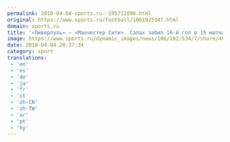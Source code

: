 ```yaml
---
permalink: 2018-04-04-sports.ru--195712890.html
original: https://www.sports.ru/football/1061925347.html
domain: sports.ru
title: '«Ливерпуль» – «Манчестер Сити». Салах забил 16-й гол в 15 матчах в 2018 году'
image: https://www.sports.ru/dynamic_images/news/106/192/534/7/share/48296e.png
date: 2018-04-04 20:37:34
category: sport
translations: 
 - 'en'
 - 'es'
 - 'de'
 - 'ja'
 - 'fr'
 - 'it'
 - 'zh-CN'
 - 'zh-TW'
 - 'ar'
 - 'pt'
 - 'hy'
---
```



